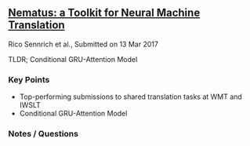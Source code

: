 ## [Nematus: a Toolkit for Neural Machine Translation](https://arxiv.org/pdf/1703.04357.pdf)
Rico Sennrich et al., Submitted on 13 Mar 2017

TLDR; Conditional GRU-Attention Model

### Key Points
* Top-performing submissions to shared translation tasks at WMT and IWSLT
* Conditional GRU-Attention Model

### Notes / Questions
